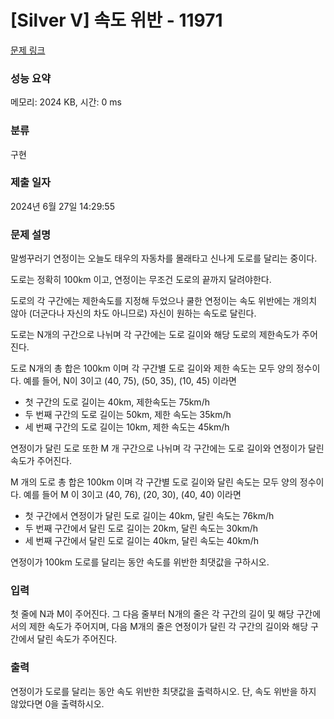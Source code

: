 # [Silver V] 속도 위반 - 11971 

[문제 링크](https://www.acmicpc.net/problem/11971) 

### 성능 요약

메모리: 2024 KB, 시간: 0 ms

### 분류

구현

### 제출 일자

2024년 6월 27일 14:29:55

### 문제 설명

<p>말썽꾸러기 연정이는 오늘도 태우의 자동차를 몰래타고 신나게 도로를 달리는 중이다.</p>

<p>도로는 정확히 100km 이고, 연정이는 무조건 도로의 끝까지 달려야한다.</p>

<p>도로의 각 구간에는 제한속도를 지정해 두었으나 쿨한 연정이는 속도 위반에는 개의치 않아 (더군다나 자신의 차도 아니므로) 자신이 원하는 속도로 달린다.</p>

<p>도로는 N개의 구간으로 나뉘며 각 구간에는 도로 길이와 해당 도로의 제한속도가 주어진다. </p>

<p>도로 N개의 총 합은 100km 이며 각 구간별 도로 길이와 제한 속도는 모두 양의 정수이다. 예를 들어, N이 3이고 (40, 75), (50, 35), (10, 45) 이라면 </p>

<ul>
	<li>첫 구간의 도로 길이는 40km, 제한속도는 75km/h </li>
	<li>두 번째 구간의 도로 길이는 50km, 제한 속도는 35km/h </li>
	<li>세 번째 구간의 도로 길이는 10km, 제한 속도는 45km/h</li>
</ul>

<p>연정이가 달린 도로 또한 M 개 구간으로 나뉘며 각 구간에는 도로 길이와 연정이가 달린 속도가 주어진다. </p>

<p>M 개의 도로 총 합은 100km 이며 각 구간별 도로 길이와 달린 속도는 모두 양의 정수이다. 예를 들어 M 이 3이고 (40, 76), (20, 30), (40, 40) 이라면 </p>

<ul>
	<li>첫 구간에서 연정이가 달린 도로 길이는 40km, 달린 속도는 76km/h</li>
	<li>두 번째 구간에서 달린 도로 길이는 20km, 달린 속도는 30km/h</li>
	<li>세 번째 구간에서 달린 도로 길이는 40km, 달린 속도는 40km/h</li>
</ul>

<p>연정이가 100km 도로를 달리는 동안 속도를 위반한 최댓값을 구하시오.</p>

### 입력 

 <p>첫 줄에 N과 M이 주어진다. 그 다음 줄부터 N개의 줄은 각 구간의 길이 및 해당 구간에서의 제한 속도가 주어지며, 다음 M개의 줄은 연정이가 달린 각 구간의 길이와 해당 구간에서 달린 속도가 주어진다.</p>

### 출력 

 <p>연정이가 도로를 달리는 동안 속도 위반한 최댓값을 출력하시오. 단, 속도 위반을 하지 않았다면 0을 출력하시오.</p>

